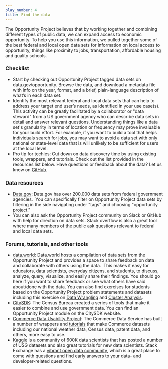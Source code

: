 ```yaml
---
play_number: 4
title: Find the data
---
```


The Opportunity Project believes that by working together and combining different types of public data, we can expand access to economic opportunity. To help you use this information, we pulled together some of the best federal and local open data sets for information on local access to opportunity, things like proximity to jobs, transportation, affordable housing and quality schools.


### Checklist
- Start by checking out Opportunity Project tagged data sets on data.gov/opportunity. Browse the data, and download a metadata file with info on the year, format, and a brief, plain-language description of what’s in each data set.  
- Identify the most relevant federal and local data sets that can help to address your target end user’s needs, as identified in your use case(s). This activity can be greatly facilitated by a collaborator or "data steward" from a US government agency who can describe data sets in detail and answer relevant questions. Understanding things like a data set's granularity in terms of location or frequency may prove invaluable for your build effort. For example, if you want to build a tool that helps individuals search for jobs, you may want to avoid a data set with only national or state-level data that is will unlikely to be sufficient for users at the local level.
- Pro tip for techies: Cut down on data discovery time by using existing tools, wrappers, and tutorials.  Check out the list provided in the resources list below.
Have questions or feedback about the data? Let us know on [GitHub](https://github.com/uscensusbureau/opportunity).

### Data resources
-	[Data.gov](https://www.data.gov/): Data.gov has over 200,000 data sets from federal government agencies.  You can specifically filter on  Opportunity Project data sets by filtering in the side navigating under "tags" and choosing "opportunity project."
- You can also ask the Opportunity Project community on Slack or GitHub with help for direction on data sets. Stack overflow is also a great tool where many members of the public ask questions relevant to federal and local data sets.

### Forums, tutorials, and other tools
- [data.world](https://data.world/opportunity?tab=datasets): Data.world hosts a compilation of data sets from the Opportunity Project and provides a space to share feedback on data and collaborate with others using the data.  This makes it easy for educators, data scientists, everyday citizens, and students, to discuss, analyze, query, visualize, and easily share their findings. You should go here if you want to share feedback or see what others have said about/done with the data.  You can also find exercises for students based on the Opportunity Project problem statements and datasets including this exercise on [Data Wrangling](https://data.world/nrippner/opportunity-project-use-case) and [Cluster Analysis](https://data.world/nrippner/cluster-analysis-challenge).
- [CitySDK](https://uscensusbureau.github.io/citysdk/examples/arcGisHUD/): The Census Bureau created a series of tools that make it easier to combine and use government data. You can find an Opportunity Project module on the CitySDK website.
- [Commerce Data Usability Project](https://www.commerce.gov/datausability/): The Commerce Data Service has built a number of wrappers and [tutorials](http://blog.kaggle.com/category/tutorials/) that make Commerce datasets including our national weather data, Census data, patent data, and others, more easy to use.
-	[Kaggle](https://www.kaggle.com/commerce-gov) is a community of 600K data scientists that has posted a number of USG datasets and also great tutorials for new data scientists. Stack Exchange has a [vibrant open data community](http://opendata.stackexchange.com/), which is a great place to come with questions and find early answers to your data- and developer-related questions.

